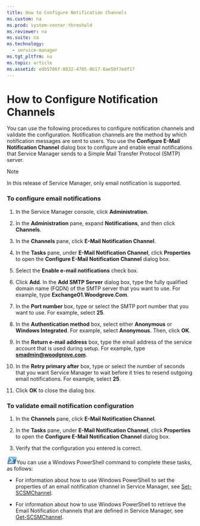 ```yaml
---
title: How to Configure Notification Channels
ms.custom: na
ms.prod: system-center-threshold
ms.reviewer: na
ms.suite: na
ms.technology: 
  - service-manager
ms.tgt_pltfrm: na
ms.topic: article
ms.assetid: edb5786f-8032-4705-8b17-8ae50f7edf17
---
```

# How to Configure Notification Channels
You can use the following procedures to configure notification channels and validate the configuration. Notification channels are the method by which notification messages are sent to users. You use the **Configure E-Mail Notification Channel** dialog box to configure and enable email notifications that Service Manager sends to a Simple Mail Transfer Protocol (SMTP) server.

> [!NOTE]
> In this release of Service Manager, only email notification is supported.

### To configure email notifications

1.  In the Service Manager console, click **Administration**.

2.  In the **Administration** pane, expand **Notifications**, and then click **Channels**.

3.  In the **Channels** pane, click **E-Mail Notification Channel**.

4.  In the **Tasks** pane, under **E-Mail Notification Channel**, click **Properties** to open the **Configure E-Mail Notification Channel** dialog box.

5.  Select the **Enable e-mail notifications** check box.

6.  Click **Add**. In the **Add SMTP Server** dialog box, type the fully qualified domain name (FQDN) of the SMTP server that you want to use. For example, type **Exchange01.Woodgrove.Com**.

7.  In the **Port number** box, type or select the SMTP port number that you want to use. For example, select **25**.

8.  In the **Authentication method** box, select either **Anonymous** or **Windows Integrated**. For example, select **Anonymous**. Then, click **OK**.

9. In the **Return e-mail address** box, type the email address of the service account that is used during setup. For example, type **smadmin@woodgrove.com**.

10. In the **Retry primary after** box, type or select the number of seconds that you want Service Manager to wait before it tries to resend outgoing email notifications. For example, select **25**.

11. Click **OK** to close the dialog box.

### To validate email notification configuration

1.  In the **Channels** pane, click **E-Mail Notification Channel**.

2.  In the **Tasks** pane, under **E-Mail Notification Channel**, click **Properties** to open the **Configure E-Mail Notification Channel** dialog box.

3.  Verify that the configuration you entered is correct.

![](../../media/pssymbol.png)You can use a Windows PowerShell command to complete these tasks, as follows:

-   For information about how to use Windows PowerShell to set the properties of an email notification channel in Service Manager, see [Set-SCSMChannel](http://go.microsoft.com/fwlink/p/?LinkId=225375).

-   For information about how to use Windows PowerShell to retrieve the Email Notification channels that are defined in Service Manager, see [Get-SCSMChannel](http://go.microsoft.com/fwlink/p/?LinkId=225319).


